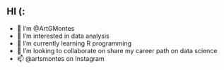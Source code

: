 ## HI (:

- 👋 I’m @ArtGMontes
- 👀 I’m interested in data analysis
- 🌱 I’m currently learning R programming
- 💞️ I’m looking to collaborate on share my career path on data science
- 📫 @artsmontes on Instagram

<!---
ArtGMontes/ArtGMontes is a ✨ special ✨ repository because its `README.md` (this file) appears on your GitHub profile.
You can click the Preview link to take a look at your changes.
--->
